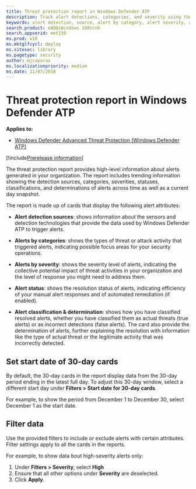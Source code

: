 ```yaml
---
title: Threat protection report in Windows Defender ATP
description: Track alert detections, categories, and severity using the threat protection report
keywords: alert detection, source, alert by category, alert severity, alert classification, determination
search.product: eADQiWindows 10XVcnh
search.appverid: met150
ms.prod: w10
ms.mktglfcycl: deploy
ms.sitesec: library
ms.pagetype: security
author: mjcaparas
ms.localizationpriority: medium
ms.date: 11/07/2018
---
```


# Threat protection report in Windows Defender ATP

**Applies to:**
- [Windows Defender Advanced Threat Protection (Windows Defender ATP)](https://wincom.blob.core.windows.net/documents/Windows10_Commercial_Comparison.pdf)

[!include[Prerelease information](prerelease.md)]

The threat protection report provides high-level information about alerts generated in your organization. The report includes trending information showing the detection sources, categories, severities, statuses, classifications, and determinations of alerts across time as well as a current day snapshot.

The report is made up of cards that display the following alert attributes:

- **Alert detection sources**: shows information about the sensors and detection technologies that provide the data used by Windows Defender ATP to trigger alerts.

- **Alerts by categories**: shows the types of threat or attack activity that triggered alerts, indicating possible focus areas for your security operations.

- **Alerts by severity**: shows the severity level of alerts, indicating the collective potential impact of threat activities in your organization and the level of response you might need to address them.

- **Alert status**: shows the resolution status of alerts, indicating efficiency of your manual alert responses and of automated remediation (if enabled). 

- **Alert classification & determination**: shows how you have classified resolved alerts, whether you have classified them as actual threats (true alerts) or as incorrect detections (false alerts). The card also provide the determination of alerts, further explaining the resolution with information like the type of actual threat or the legitimate activity that was incorrectly detected.

## Set start date of 30-day cards

By default, the 30-day cards in the report display data from the 30-day period ending in the latest full day. To adjust this 30-day window, select a different start day under **Filters > Start date for 30-day cards**.

For example, to show the period from December 1 to December 30, select December 1 as the start date. 

## Filter data

Use the provided filters to include or exclude alerts with certain attributes. Filter settings apply to all the cards in the reports.

For example, to show data bout high-severity alerts only:

1. Under **Filters > Severity**, select **High**
2. Ensure that all other options under **Severity** are deselected.
3. Click **Apply**. 